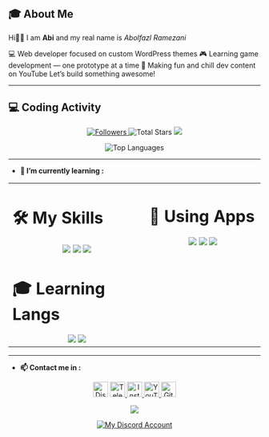 
## **🎓 About Me**

Hi👋🏻
I am **Abi** and my real name is *Abolfazl Ramezani*

💻 Web developer focused on custom WordPress themes
🎮 Learning game development — one prototype at a time
🎥 Making fun and chill dev content on YouTube
Let’s build something awesome!

---

 ## 💻 Coding Activity

<p align="center">

  <a href="https://github.com/abitarvez?tab=followers">
     <img alt="Followers" src="https://img.shields.io/github/followers/abitarvez?style=social">
  </a>
  <a>
     <img alt="Total Stars" src="https://img.shields.io/github/stars/abitarvez?style=social">
  </a>
  <a href="https://github.com/abitarvez/">
     <img src="https://komarev.com/ghpvc/?username=abitarvez">
  </a>

</p>



<p align="center">
    <img alt="Top Languages" src="https://github-readme-stats.vercel.app/api/top-langs/?username=abitarvez&langs_count=10&count_private=true&theme=react&hide_border=true&layout=compact&bg_color=0D1117" />
</p>

---


- **🌱 I’m currently learning :** &nbsp;

<p align="center">

<table><tr><td valign="top" width="22%">

# 🛠️ My Skills
<div align="center">  
<a>
<img src ="https://skillicons.dev/icons?i=html,css,php,wordpress&theme=dark">
<img src ="https://skillicons.dev/icons?i=linux,kali,py,bash&theme=dark">
<img src ="https://skillicons.dev/icons?i=cs,dotnet,unity,blender,visualstudio&theme=dark">
</a>
</div>

# 🎓 Learning Langs
<div align="center">  
<a>
<img src ="https://skillicons.dev/icons?i=dart,flutter,php&theme=dark">
<img src ="https://skillicons.dev/icons?i=js,unity,unreal&theme=dark">
</a>
</div>

</td><td valign="top" width="22%">

# 🎸 Using Apps
<div align="center">  
<a>
<img src ="https://skillicons.dev/icons?i=ps,pr,ai,xd,figma&theme=dark">
<img src ="https://skillicons.dev/icons?i=notion,vim,vscode&theme=dark">
<img src ="https://skillicons.dev/icons?i=discord,ableton,git,github&theme=dark">
</a>
</div>
</td></tr></table>  

</p>

---

- **📫 Contact me in :** &nbsp;

<p align="center">
    <img alt="Discord" src="https://img.shields.io/static/v1?message=Discord&logo=discord&label=&color=7289d9&logoColor=white&labelColor=&style=flat" height="30" />
  </a>
  <a href="https://t.me/abitarvez">
    <img alt="Telegram" src="https://img.shields.io/static/v1?message=Telegram&logo=telegram&label=&color=229ED9&logoColor=white&labelColor=&style=flat" height="30" />
  </a>
  <a href="https://www.instagram.com/abiteravez/">
    <img alt="Instagram" src="https://img.shields.io/static/v1?message=Instagram&logo=instagram&label=&color=C13584&logoColor=white&labelColor=&style=flat" height="30" />
  </a>
  </a>
  <a href="https://www.youtube.com/channel/@abitarvez">
    <img alt="YouTube" src="https://img.shields.io/static/v1?message=YouTube&logo=youtube&label=&color=FF0000&logoColor=white&labelColor=&style=flat" height="30" />
  </a>
  <a href="https://github.com/abitarvez">
    <img alt="Github" src="https://img.shields.io/static/v1?message=Github&logo=github&label=&color=000000&logoColor=white&labelColor=&style=flat" height="30" />
  </a>
</p>
<p align="center">
  <a href="https://discord.gg/vMJjPqPsHU" target="_blank"> 
    <img src="https://discord.com/api/guilds/971080704672796682/widget.png?style=banner2" >
  </a>
</p>
<p align="center">
  <a href="https://discord.gg/vMJjPqPsHU">
    <img alt="My Discord Account" src="https://discord.c99.nl/widget/theme-1/841896204563775518.png"  />
  </a>
</p>
